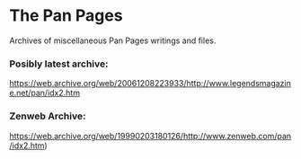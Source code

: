 # The Pan Pages

Archives of miscellaneous Pan Pages writings and files.

### Posibly latest archive:
https://web.archive.org/web/20061208223933/http://www.legendsmagazine.net/pan/idx2.htm

### Zenweb Archive:
https://web.archive.org/web/19990203180126/http://www.zenweb.com/pan/idx2.htm)
